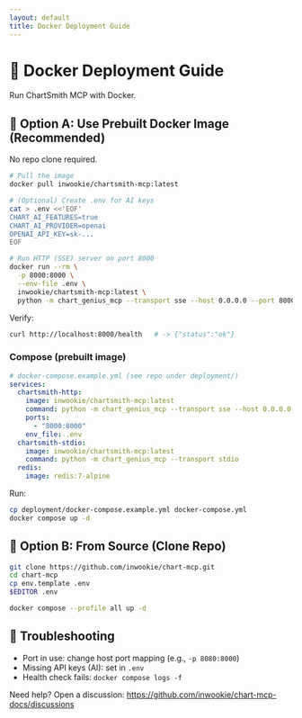 ```yaml
---
layout: default
title: Docker Deployment Guide
---
```


# 🐳 Docker Deployment Guide

Run ChartSmith MCP with Docker.

## 🚀 Option A: Use Prebuilt Docker Image (Recommended)

No repo clone required.

```bash
# Pull the image
docker pull inwookie/chartsmith-mcp:latest

# (Optional) Create .env for AI keys
cat > .env <<'EOF'
CHART_AI_FEATURES=true
CHART_AI_PROVIDER=openai
OPENAI_API_KEY=sk-...
EOF

# Run HTTP (SSE) server on port 8000
docker run --rm \
  -p 8000:8000 \
  --env-file .env \
  inwookie/chartsmith-mcp:latest \
  python -m chart_genius_mcp --transport sse --host 0.0.0.0 --port 8000
```

Verify:
```bash
curl http://localhost:8000/health   # -> {"status":"ok"}
```

### Compose (prebuilt image)
```yaml
# docker-compose.example.yml (see repo under deployment/)
services:
  chartsmith-http:
    image: inwookie/chartsmith-mcp:latest
    command: python -m chart_genius_mcp --transport sse --host 0.0.0.0 --port 8000
    ports:
      - "8000:8000"
    env_file: .env
  chartsmith-stdio:
    image: inwookie/chartsmith-mcp:latest
    command: python -m chart_genius_mcp --transport stdio
  redis:
    image: redis:7-alpine
```

Run:
```bash
cp deployment/docker-compose.example.yml docker-compose.yml
docker compose up -d
```

## 🧩 Option B: From Source (Clone Repo)

```bash
git clone https://github.com/inwookie/chart-mcp.git
cd chart-mcp
cp env.template .env
$EDITOR .env

docker compose --profile all up -d
```

## 🔎 Troubleshooting
- Port in use: change host port mapping (e.g., `-p 8080:8000`)
- Missing API keys (AI): set in `.env`
- Health check fails: `docker compose logs -f`

Need help? Open a discussion: https://github.com/inwookie/chart-mcp-docs/discussions
